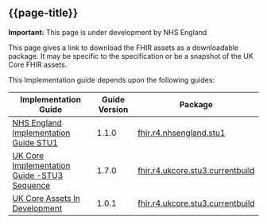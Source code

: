 ## {{page-title}}

  <div markdown="span" class="alert alert-warning" role="alert"><i class="fa fa-warning"></i><b> Important:</b> This page is under development by NHS England</div>

This page gives a link to download the FHIR assets as a downloadable package. It may be specific to the specification or be a snapshot of the UK Core FHIR assets.

This Implementation guide depends upon the following guides:

<table class="table table-bordered scrollbar ">
<thead>
<tr>
<th>Implementation Guide</th>
<th>Guide Version</th>
<th>Package</th>
</tr>
</thead>
<tbody>
<tr>
<td><a target="_blank" href="https://simplifier.net/guide/nhs-england-implementation-guide-stu1">NHS England Implementation Guide STU1</a></td>
<td>1.1.0</td>
<td><a target="_blank" href="https://simplifier.net/packages/fhir.r4.nhsengland.stu1">fhir.r4.nhsengland.stu1</a></td>
</tr>
<tr><td><a target="_blank" href="https://simplifier.net/guide/uk-core-implementation-guide-stu3-sequence">UK Core Implementation Guide -STU3 Sequence</a></td>
<td>1.7.0</td>
<td><a target="_blank" href="https://simplifier.net/packages/fhir.r4.ukcore.stu3.currentbuild">fhir.r4.ukcore.stu3.currentbuild</a></td>
</tr>
<tr>
<td><a target="_blank" href="https://simplifier.net/guide/ukcoreimplementationguideassetsindevelopment">UK Core Assets In Development</a></td>
<td>1.0.1</td>
<td><a target="_blank" href="https://simplifier.net/packages/fhir.r4.ukcore.stu3.currentbuild">fhir.r4.ukcore.stu3.currentbuild</a></td>
</tr>
</tbody></table>